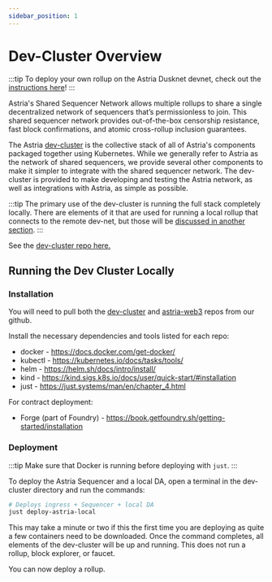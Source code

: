 ```yaml
---
sidebar_position: 1
---
```


# Dev-Cluster Overview

:::tip
To deploy your own rollup on the Astria Dusknet devnet, check out the
[instructions here](/docs/running-a-rollup-on-astria-dusknet/overview/)!
:::

Astria's Shared Sequencer Network allows multiple rollups to share a single decentralized network of sequencers that’s permissionless to join. This shared sequencer network provides out-of-the-box censorship resistance, fast block confirmations, and atomic cross-rollup inclusion guarantees.

The Astria [dev-cluster](https://github.com/astriaorg/dev-cluster) is the
collective stack of all of Astria's components packaged together using
Kubernetes. While we generally refer to Astria as the network of shared
sequencers, we provide several other components to make it simpler to integrate
with the shared sequencer network. The dev-cluster is provided to make
developing and testing the Astria network, as well as integrations with Astria,
as simple as possible.

:::tip
The primary use of the dev-cluster is running the full stack completely locally.
There are elements of it that are used for running a local rollup that connects
to the remote dev-net, but those will be [discussed in another
section](/docs/running-a-rollup-on-astria-dusknet/local-rollup-deployment/).
:::

See the [dev-cluster repo here.](https://github.com/astriaorg/dev-cluster)

## Running the Dev Cluster Locally

### Installation
You will need to pull both the [dev-cluster](https://github.com/astriaorg/dev-cluster) and [astria-web3](https://github.com/astriaorg/astria-web3) repos from our github.

Install the necessary dependencies and tools listed for each repo:

* docker - https://docs.docker.com/get-docker/
* kubectl - https://kubernetes.io/docs/tasks/tools/
* helm - https://helm.sh/docs/intro/install/
* kind - https://kind.sigs.k8s.io/docs/user/quick-start/#installation
* just - https://just.systems/man/en/chapter_4.html

For contract deployment:

* Forge (part of Foundry) - https://book.getfoundry.sh/getting-started/installation

### Deployment

:::tip
Make sure that Docker is running before deploying with `just`.
:::

To deploy the Astria Sequencer and a local DA, open a terminal in the dev-cluster directory and run the commands: 
```bash
# Deploys ingress + Sequencer + local DA
just deploy-astria-local
```

This may take a minute or two if this the first time you are deploying as quite
a few containers need to be downloaded. Once the command completes, all elements
of the dev-cluster will be up and running. This does not run a rollup, block
explorer, or faucet. 

You can now deploy a rollup.
